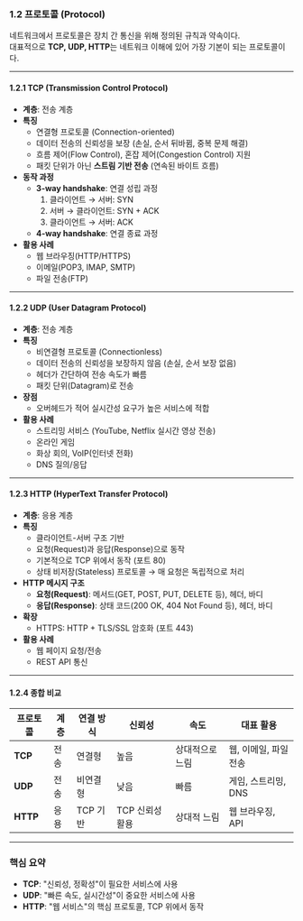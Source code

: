 ### 1.2 프로토콜 (Protocol)

네트워크에서 프로토콜은 장치 간 통신을 위해 정의된 규칙과 약속이다.  
대표적으로 **TCP, UDP, HTTP**는 네트워크 이해에 있어 가장 기본이 되는 프로토콜이다.

---

#### 1.2.1 TCP (Transmission Control Protocol)
- **계층**: 전송 계층
- **특징**
  - 연결형 프로토콜 (Connection-oriented)
  - 데이터 전송의 신뢰성을 보장 (손실, 순서 뒤바뀜, 중복 문제 해결)
  - 흐름 제어(Flow Control), 혼잡 제어(Congestion Control) 지원
  - 패킷 단위가 아닌 **스트림 기반 전송** (연속된 바이트 흐름)
- **동작 과정**
  - **3-way handshake**: 연결 성립 과정  
    1. 클라이언트 → 서버: SYN  
    2. 서버 → 클라이언트: SYN + ACK  
    3. 클라이언트 → 서버: ACK  
  - **4-way handshake**: 연결 종료 과정
- **활용 사례**
  - 웹 브라우징(HTTP/HTTPS)
  - 이메일(POP3, IMAP, SMTP)
  - 파일 전송(FTP)

---

#### 1.2.2 UDP (User Datagram Protocol)
- **계층**: 전송 계층
- **특징**
  - 비연결형 프로토콜 (Connectionless)
  - 데이터 전송의 신뢰성을 보장하지 않음 (손실, 순서 보장 없음)
  - 헤더가 간단하여 전송 속도가 빠름
  - 패킷 단위(Datagram)로 전송
- **장점**
  - 오버헤드가 적어 실시간성 요구가 높은 서비스에 적합
- **활용 사례**
  - 스트리밍 서비스 (YouTube, Netflix 실시간 영상 전송)
  - 온라인 게임
  - 화상 회의, VoIP(인터넷 전화)
  - DNS 질의/응답

---

#### 1.2.3 HTTP (HyperText Transfer Protocol)
- **계층**: 응용 계층
- **특징**
  - 클라이언트-서버 구조 기반
  - 요청(Request)과 응답(Response)으로 동작
  - 기본적으로 TCP 위에서 동작 (포트 80)
  - 상태 비저장(Stateless) 프로토콜 → 매 요청은 독립적으로 처리
- **HTTP 메시지 구조**
  - **요청(Request)**: 메서드(GET, POST, PUT, DELETE 등), 헤더, 바디
  - **응답(Response)**: 상태 코드(200 OK, 404 Not Found 등), 헤더, 바디
- **확장**
  - HTTPS: HTTP + TLS/SSL 암호화 (포트 443)
- **활용 사례**
  - 웹 페이지 요청/전송
  - REST API 통신

---

#### 1.2.4 종합 비교
| 프로토콜 | 계층 | 연결 방식 | 신뢰성 | 속도 | 대표 활용 |
|----------|------|-----------|--------|------|-----------|
| **TCP** | 전송 | 연결형 | 높음 | 상대적으로 느림 | 웹, 이메일, 파일 전송 |
| **UDP** | 전송 | 비연결형 | 낮음 | 빠름 | 게임, 스트리밍, DNS |
| **HTTP** | 응용 | TCP 기반 | TCP 신뢰성 활용 | 상대적 느림 | 웹 브라우징, API |

---

### 핵심 요약
- **TCP**: "신뢰성, 정확성"이 필요한 서비스에 사용  
- **UDP**: "빠른 속도, 실시간성"이 중요한 서비스에 사용  
- **HTTP**: "웹 서비스"의 핵심 프로토콜, TCP 위에서 동작
